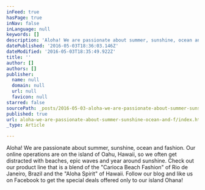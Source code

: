 ```yaml
---
inFeed: true
hasPage: true
inNav: false
inLanguage: null
keywords: []
description: 'Aloha! We are passionate about summer, sunshine, ocean and fashion. Our online operations are on the island of Oahu, Hawaii, so we often get distracted with beaches, epic waves and year around sunshine. Check out our product line that is a blend of the "Carioca Beach Fashion" of Rio de Janeiro, Brazil and the "Aloha Spirit" of Hawaii. Follow our blog and like us on Facebook to get the special deals offered only to our island Ohana!'
datePublished: '2016-05-03T18:36:03.146Z'
dateModified: '2016-05-03T18:35:49.922Z'
title: ''
author: []
authors: []
publisher:
  name: null
  domain: null
  url: null
  favicon: null
starred: false
sourcePath: _posts/2016-05-03-aloha-we-are-passionate-about-summer-sunshine-ocean-and-f.md
published: true
url: aloha-we-are-passionate-about-summer-sunshine-ocean-and-f/index.html
_type: Article

---
```

Aloha! We are passionate about summer, sunshine, ocean and fashion. Our online operations are on the island of Oahu, Hawaii, so we often get distracted with beaches, epic waves and year around sunshine. Check out our product line that is a blend of the "Carioca Beach Fashion" of Rio de Janeiro, Brazil and the "Aloha Spirit" of Hawaii. Follow our blog and like us on Facebook to get the special deals offered only to our island Ohana!